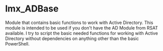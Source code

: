 # lmx_ADBase
Module that contains basic functions to work with Active Directory. 
This module is intended to be used if you don't have the AD Module from RSAT available.
I try to script the basic needed functions for working with Active Directory without dependencies on anything other than the basic PowerShell.
